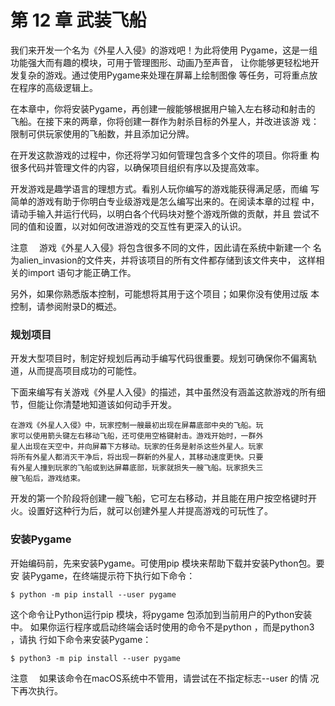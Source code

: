# 第 12 章 武装飞船

我们来开发一个名为《外星人入侵》的游戏吧！为此将使用
Pygame，这是一组功能强大而有趣的模块，可用于管理图形、动画乃至声音，
让你能够更轻松地开发复杂的游戏。通过使用Pygame来处理在屏幕上绘制图像
等任务，可将重点放在程序的高级逻辑上。

在本章中，你将安装Pygame，再创建一艘能够根据用户输入左右移动和射击的
飞船。在接下来的两章，你将创建一群作为射杀目标的外星人，并改进该游
戏：限制可供玩家使用的飞船数，并且添加记分牌。

在开发这款游戏的过程中，你还将学习如何管理包含多个文件的项目。你将重
构很多代码并管理文件的内容，以确保项目组织有序以及提高效率。

开发游戏是趣学语言的理想方式。看别人玩你编写的游戏能获得满足感，而编
写简单的游戏有助于你明白专业级游戏是怎么编写出来的。在阅读本章的过程
中，请动手输入并运行代码，以明白各个代码块对整个游戏所做的贡献，并且
尝试不同的值和设置，以对如何改进游戏的交互性有更深入的认识。

注意 　游戏《外星人入侵》将包含很多不同的文件，因此请在系统中新建一个
名为alien_invasion的文件夹，并将该项目的所有文件都存储到该文件夹中，
这样相关的import 语句才能正确工作。

另外，如果你熟悉版本控制，可能想将其用于这个项目；如果你没有使用过版
本控制，请参阅附录D的概述。

### 规划项目
开发大型项目时，制定好规划后再动手编写代码很重要。规划可确保你不偏离轨
道，从而提高项目成功的可能性。

下面来编写有关游戏《外星人入侵》的描述，其中虽然没有涵盖这款游戏的所有细
节，但能让你清楚地知道该如何动手开发。

    在游戏《外星人入侵》中，玩家控制一艘最初出现在屏幕底部中央的飞船。玩
    家可以使用箭头键左右移动飞船，还可使用空格键射击。游戏开始时，一群外
    星人出现在天空中，并向屏幕下方移动。玩家的任务是射杀这些外星人。玩家
    将所有外星人都消灭干净后，将出现一群新的外星人，其移动速度更快。只要
    有外星人撞到玩家的飞船或到达屏幕底部，玩家就损失一艘飞船。玩家损失三
    艘飞船后，游戏结束。

开发的第一个阶段将创建一艘飞船，它可左右移动，并且能在用户按空格键时开
火。设置好这种行为后，就可以创建外星人并提高游戏的可玩性了。

### 安装Pygame
开始编码前，先来安装Pygame。可使用pip 模块来帮助下载并安装Python包。要安
装Pygame，在终端提示符下执行如下命令：
    
    $ python -m pip install --user pygame

这个命令让Python运行pip 模块，将pygame 包添加到当前用户的Python安装中。
如果你运行程序或启动终端会话时使用的命令不是python ，而是python3 ，请执
行如下命令来安装Pygame：

    $ python3 -m pip install --user pygame

注意 　如果该命令在macOS系统中不管用，请尝试在不指定标志--user 的情
况下再次执行。





